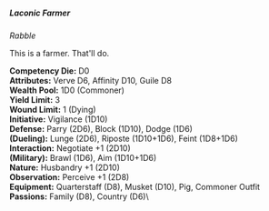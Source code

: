 ##### Laconic Farmer

*Rabble*

This is a farmer. That'll do.

**Competency Die:** D0\
**Attributes:** Verve D6, Affinity D10, Guile D8\
**Wealth Pool:** 1D0 (Commoner)\
**Yield Limit:** 3\
**Wound Limit:** 1 (Dying)\
**Initiative:** Vigilance (1D10)\
**Defense:** Parry (2D6), Block (1D10), Dodge (1D6)\
**(Dueling):** Lunge (2D6), Riposte (1D10+1D6), Feint (1D8+1D6)\
**Interaction:** Negotiate +1 (2D10)\
**(Military):** Brawl (1D6), Aim (1D10+1D6)\
**Nature:** Husbandry +1 (2D10)\
**Observation:** Perceive +1 (2D8)\
**Equipment:** Quarterstaff (D8), Musket (D10), Pig, Commoner Outfit\
**Passions:** Family (D8), Country (D6)\

